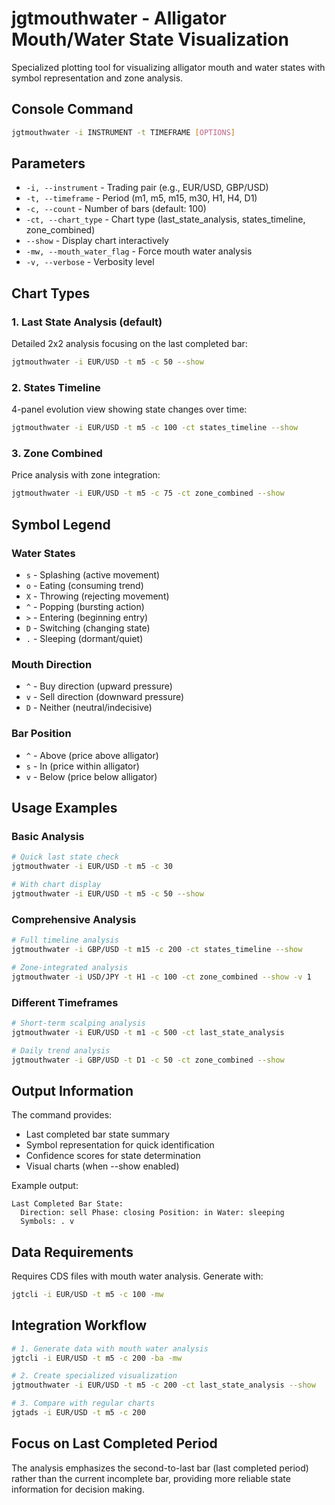 # jgtmouthwater - Alligator Mouth/Water State Visualization

Specialized plotting tool for visualizing alligator mouth and water states with symbol representation and zone analysis.

## Console Command
```bash
jgtmouthwater -i INSTRUMENT -t TIMEFRAME [OPTIONS]
```

## Parameters
- `-i, --instrument` - Trading pair (e.g., EUR/USD, GBP/USD)
- `-t, --timeframe` - Period (m1, m5, m15, m30, H1, H4, D1)
- `-c, --count` - Number of bars (default: 100)
- `-ct, --chart_type` - Chart type (last_state_analysis, states_timeline, zone_combined)
- `--show` - Display chart interactively
- `-mw, --mouth_water_flag` - Force mouth water analysis
- `-v, --verbose` - Verbosity level

## Chart Types

### 1. Last State Analysis (default)
Detailed 2x2 analysis focusing on the last completed bar:
```bash
jgtmouthwater -i EUR/USD -t m5 -c 50 --show
```

### 2. States Timeline  
4-panel evolution view showing state changes over time:
```bash
jgtmouthwater -i EUR/USD -t m5 -c 100 -ct states_timeline --show
```

### 3. Zone Combined
Price analysis with zone integration:
```bash
jgtmouthwater -i EUR/USD -t m5 -c 75 -ct zone_combined --show
```

## Symbol Legend

### Water States
- `s` - Splashing (active movement)
- `o` - Eating (consuming trend) 
- `X` - Throwing (rejecting movement)
- `^` - Popping (bursting action)
- `>` - Entering (beginning entry)
- `D` - Switching (changing state)
- `.` - Sleeping (dormant/quiet)

### Mouth Direction
- `^` - Buy direction (upward pressure)
- `v` - Sell direction (downward pressure)  
- `D` - Neither (neutral/indecisive)

### Bar Position
- `^` - Above (price above alligator)
- `s` - In (price within alligator)
- `v` - Below (price below alligator)

## Usage Examples

### Basic Analysis
```bash
# Quick last state check
jgtmouthwater -i EUR/USD -t m5 -c 30

# With chart display
jgtmouthwater -i EUR/USD -t m5 -c 50 --show
```

### Comprehensive Analysis
```bash
# Full timeline analysis
jgtmouthwater -i GBP/USD -t m15 -c 200 -ct states_timeline --show

# Zone-integrated analysis
jgtmouthwater -i USD/JPY -t H1 -c 100 -ct zone_combined --show -v 1
```

### Different Timeframes
```bash
# Short-term scalping analysis
jgtmouthwater -i EUR/USD -t m1 -c 500 -ct last_state_analysis

# Daily trend analysis  
jgtmouthwater -i GBP/USD -t D1 -c 50 -ct zone_combined --show
```

## Output Information
The command provides:
- Last completed bar state summary
- Symbol representation for quick identification
- Confidence scores for state determination
- Visual charts (when --show enabled)

Example output:
```
Last Completed Bar State:
  Direction: sell Phase: closing Position: in Water: sleeping
  Symbols: . v
```

## Data Requirements
Requires CDS files with mouth water analysis. Generate with:
```bash
jgtcli -i EUR/USD -t m5 -c 100 -mw
```

## Integration Workflow
```bash
# 1. Generate data with mouth water analysis
jgtcli -i EUR/USD -t m5 -c 200 -ba -mw

# 2. Create specialized visualization
jgtmouthwater -i EUR/USD -t m5 -c 200 -ct last_state_analysis --show

# 3. Compare with regular charts
jgtads -i EUR/USD -t m5 -c 200
```

## Focus on Last Completed Period
The analysis emphasizes the second-to-last bar (last completed period) rather than the current incomplete bar, providing more reliable state information for decision making. 